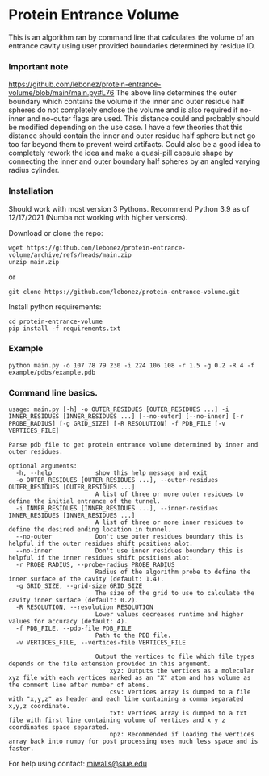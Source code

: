 # Protein Entrance Volume

This is an algorithm ran by command line that calculates the volume of an entrance cavity using user provided boundaries determined by residue ID.

### Important note
https://github.com/lebonez/protein-entrance-volume/blob/main/main.py#L76
The above line determines the outer boundary which contains the volume if the inner and outer residue half spheres do not
completely enclose the volume and is also required if no-inner and no-outer flags are used.
This distance could and probably should be modified depending on the use case. I have a few theories that this distance
should contain the inner and outer residue half sphere but not go too far beyond them to prevent weird artifacts.
Could also be a good idea to completely rework the idea and make a quasi-pill capsule shape by connecting the
inner and outer boundary half spheres by an angled varying radius cylinder.

### Installation
Should work with most version 3 Pythons. Recommend Python 3.9 as of 12/17/2021 (Numba not working with higher versions).

Download or clone the repo:

```
wget https://github.com/lebonez/protein-entrance-volume/archive/refs/heads/main.zip
unzip main.zip
```

or

```
git clone https://github.com/lebonez/protein-entrance-volume.git
```

Install python requirements:

```
cd protein-entrance-volume
pip install -f requirements.txt
```

### Example
```
python main.py -o 107 78 79 230 -i 224 106 108 -r 1.5 -g 0.2 -R 4 -f example/pdbs/example.pdb
```

### Command line basics.

```
usage: main.py [-h] -o OUTER_RESIDUES [OUTER_RESIDUES ...] -i INNER_RESIDUES [INNER_RESIDUES ...] [--no-outer] [--no-inner] [-r PROBE_RADIUS] [-g GRID_SIZE] [-R RESOLUTION] -f PDB_FILE [-v VERTICES_FILE]

Parse pdb file to get protein entrance volume determined by inner and outer residues.

optional arguments:
  -h, --help            show this help message and exit
  -o OUTER_RESIDUES [OUTER_RESIDUES ...], --outer-residues OUTER_RESIDUES [OUTER_RESIDUES ...]
                        A list of three or more outer residues to define the initial entrance of the tunnel.
  -i INNER_RESIDUES [INNER_RESIDUES ...], --inner-residues INNER_RESIDUES [INNER_RESIDUES ...]
                        A list of three or more inner residues to define the desired ending location in tunnel.
  --no-outer            Don't use outer residues boundary this is helpful if the outer residues shift positions alot.
  --no-inner            Don't use inner residues boundary this is helpful if the inner residues shift positions alot.
  -r PROBE_RADIUS, --probe-radius PROBE_RADIUS
                        Radius of the algorithm probe to define the inner surface of the cavity (default: 1.4).
  -g GRID_SIZE, --grid-size GRID_SIZE
                        The size of the grid to use to calculate the cavity inner surface (default: 0.2).
  -R RESOLUTION, --resolution RESOLUTION
                        Lower values decreases runtime and higher values for accuracy (default: 4).
  -f PDB_FILE, --pdb-file PDB_FILE
                        Path to the PDB file.
  -v VERTICES_FILE, --vertices-file VERTICES_FILE

                        Output the vertices to file which file types depends on the file extension provided in this argument.
                            xyz: Outputs the vertices as a molecular xyz file with each vertices marked as an "X" atom and has volume as the comment line after number of atoms.
                            csv: Vertices array is dumped to a file with "x,y,z" as header and each line containing a comma separated x,y,z coordinate.
                            txt: Vertices array is dumped to a txt file with first line containing volume of vertices and x y z coordinates space separated.
                            npz: Recommended if loading the vertices array back into numpy for post processing uses much less space and is faster.
```

For help using contact: miwalls@siue.edu
